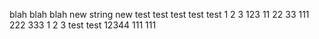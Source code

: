 blah blah blah
new string new
test test
test test
test
1 2 3
123
11 22 33
111 222 333
1 2 3
test test
12344
111
111
